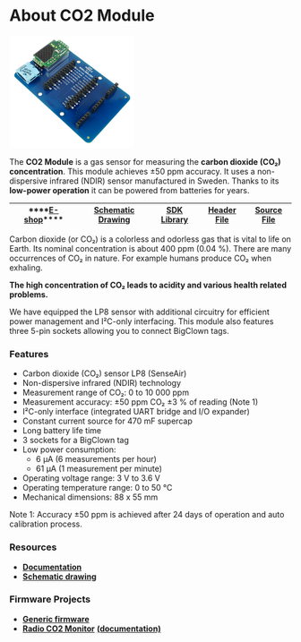 # About CO2 Module

![](../.gitbook/assets/_basics_module-overview_co2-module.png)

The **CO2 Module** is a gas sensor for measuring the **carbon dioxide \(CO₂\) concentration**. This module achieves ±50 ppm accuracy. It uses a non-dispersive infrared \(NDIR\) sensor manufactured in Sweden. Thanks to its **low-power operation** it can be powered from batteries for years.

| \*\*\*\*[**E-shop**](https://shop.bigclown.com/co2-module)\*\*\*\* | [**Schematic Drawing**](https://github.com/bigclownlabs/bc-hardware/tree/master/out/bc-module-co2) | [**SDK Library**](https://sdk.bigclown.com/group__bc__module__co2) | [**Header File**](https://github.com/bigclownlabs/bcf-sdk/blob/master/bcl/inc/bc_module_co2.h) | [**Source File**](https://github.com/bigclownlabs/bcf-sdk/blob/master/bcl/src/bc_module_co2.c) |
| :---: | :---: | :---: | :---: | :---: |


Carbon dioxide \(or CO₂\) is a colorless and odorless gas that is vital to life on Earth. Its nominal concentration is about 400 ppm \(0.04 %\). There are many occurrences of CO₂ in nature. For example humans produce CO₂ when exhaling.

**The high concentration of CO₂ leads to acidity and various health related problems.**

We have equipped the LP8 sensor with additional circuitry for efficient power management and I²C-only interfacing. This module also features three 5-pin sockets allowing you to connect BigClown tags.

### Features <a id="features"></a>

* Carbon dioxide \(CO₂\) sensor LP8 \(SenseAir\)
* Non-dispersive infrared \(NDIR\) technology
* Measurement range of CO₂: 0 to 10 000 ppm
* Measurement accuracy: ±50 ppm CO₂ ±3 % of reading \(Note 1\)
* I²C-only interface \(integrated UART bridge and I/O expander\)
* Constant current source for 470 mF supercap
* Long battery life time
* 3 sockets for a BigClown tag
* Low power consumption:
  * 6 µA \(6 measurements per hour\)
  * 61 µA \(1 measurement per minute\)
* Operating voltage range: 3 V to 3.6 V
* Operating temperature range: 0 to 50 °C
* Mechanical dimensions: 88 x 55 mm

Note 1: Accuracy ±50 ppm is achieved after 24 days of operation and auto calibration process.

### Resources <a id="resources"></a>

* [**Documentation**](https://www.bigclown.com/doc/hardware/about-co2-module/)
* [**Schematic drawing**](https://github.com/bigclownlabs/bc-hardware/tree/master/out/bc-module-co2)

### Firmware Projects <a id="firmware-projects"></a>

* [**Generic firmware**](https://github.com/bigclownlabs/bcf-generic-node/releases)
* [**Radio CO2 Monitor**](https://github.com/bigclownlabs/bcf-radio-co2-monitor/releases) [**\(documentation\)**](https://www.bigclown.com/doc/projects/radio-co2-monitor/)

